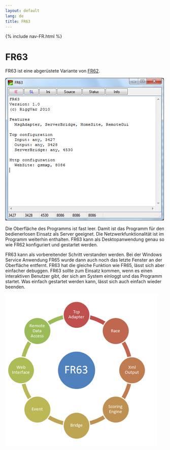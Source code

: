 ```yaml
---
layout: default
lang: de
title: FR63
---
```


{% include nav-FR.html %}

# FR63

FR63 ist eine abgerüstete Variante von [FR62](FR62.html).

![FR63 screenshot](../images/FR63.png)

Die Oberfläche des Programms ist fast leer. 
Damit ist das Programm für den bedienerlosen Einsatz als Server geeignet. 
Die Netzwerkfunktionalität ist im Programm weiterhin enthalten. 
FR63 kann als Desktopanwendung genau so wie FR62 konfiguriert und gestartet werden.

FR63 kann als vorbereitender Schritt verstanden werden. 
Bei der Windows Service Anwendung FR65 wurde dann auch noch das letzte Fenster an der Oberfläche entfernt. 
FR63 hat die gleiche Funktion wie FR65, lässt sich aber einfacher debuggen. 
FR63 sollte zum Einsatz kommen, wenn es einen interaktiven Benutzer gibt, 
der sich am System einloggt und das Programm startet. 
Was einfach gestartet werden kann, lässt sich auch einfach wieder beenden.

![FR63 Features](../images/FR63-Circle.png)
